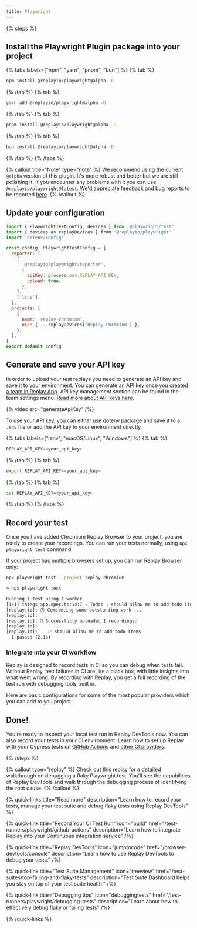 ```yaml
---
title: Playwright
---
```


{% steps %}

## Install the Playwright Plugin package into your project

{% tabs labels=["npm", "yarn", "pnpm", "bun"] %}
{% tab %}

```sh
npm install @replayio/playwright@alpha -D
```

{% /tab %}
{% tab %}

```sh
yarn add @replayio/playwright@alpha -D
```

{% /tab %}
{% tab %}

```sh
pnpm install @replayio/playwright@alpha -D
```

{% /tab %}
{% tab %}

```sh
bun install @replayio/playwright@alpha -D
```

{% /tab %}
{% /tabs %}

{% callout title="Note" type="note" %}
We recommend using the current `@alpha` version of this plugin. It's more robust and better but we are still polishing it. If you encounter any problems with it you can use `@replayio/playwright@latest`. We'd appreciate feedback and bug reports to be reported [here](https://github.com/replayio/replay-cli/issues/new).
{% /callout %}

## Update your configuration

```js {% fileName="playwright.config.ts" highlight=[2,"7-13","17-20"] lineNumbers=true %}
import { PlaywrightTestConfig, devices } from '@playwright/test'
import { devices as replayDevices } from '@replayio/playwright'
import 'dotenv/config'

const config: PlaywrightTestConfig = {
  reporter: [
    [
      '@replayio/playwright/reporter',
      {
        apiKey: process.env.REPLAY_API_KEY,
        upload: true,
      },
    ],
    ['line'],
  ],
  projects: [
    {
      name: 'replay-chromium',
      use: { ...replayDevices['Replay Chromium'] },
    },
  ],
}
export default config
```

## Generate and save your API key

In order to upload your test replays you need to generate an API key and save it to your environment. You can generate an API key once you [created a team in Replay App](/replay-teams/setting-up-a-team). API key management section can be found in the team settings menu. [Read more about API keys here](/ci-workflows/generate-api-key).

{% video src="generateApiKey" /%}

To use your API key, you can either use [dotenv package](https://www.npmjs.com/package/dotenv) and save it to a `.env` file or add the API key to your environment directly.

{% tabs labels=[".env", "macOS/Linux", "Windows"] %}
{% tab %}

```bash {% fileName=".env" %}
REPLAY_API_KEY=<your_api_key>
```

{% /tab %}
{% tab %}

```sh
export REPLAY_API_KEY=<your_api_key>
```

{% /tab %}
{% tab %}

```sh
set REPLAY_API_KEY=<your_api_key>
```

{% /tab %}
{% /tabs %}

## Record your test

Once you have added Chromium Replay Browser to your project, you are ready to create your recordings. You can run your tests normally, using `npx playwright test` command.

If your project has multiple browsers set up, you can run Replay Browser only:

```sh
npx playwright test --project replay-chromium
```

```sh
➜ npx playwright test

Running 1 test using 1 worker
[1/1] things-app.spec.ts:14:7 › Todos › should allow me to add todo items
[replay.io]: 🕑 Completing some outstanding work ...
[replay.io]:
[replay.io]: 🚀 Successfully uploaded 1 recordings:
[replay.io]:
[replay.io]:    ✅ should allow me to add todo items
  1 passed (2.1s)
```

### Integrate into your CI workflow

Replay is designed to record tests in CI so you can debug when tests fail. Without Replay, test failures in CI are like a black box, with little insights into what went wrong. By recording with Replay, you get a full recording of the test run with debugging tools built in.

Here are basic configurations for some of the most popular providers which you can add to you project

## Done!

You’re ready to inspect your local test run in Replay DevTools now. You can also record your tests in your CI environment. Learn how to set up Replay with your Cypress tests on [GitHub Actions](/test-runners/playwright/github-actions) and [other CI providers](/test-runners/playwright/other-ci-providers).

{% /steps %}

{% callout type="replay" %}
[Check out this replay](https://replay.help/playwright-flake-debug) for a detailed walkthrough on debugging a flaky Playwright test. You'll see the capabilities of Replay DevTools and walk through the debugging process of identifying the root cause.
{% /callout %}

{% quick-links title="Read more" description="Learn how to record your tests, manage your test suite and debug flaky tests using Replay DevTools" %}

{% quick-link
  title="Record Your CI Test Run"
  icon="build"
  href="/test-runners/playwright/github-actions"
  description="Learn how to integrate Replay into your Continuous integration service"
/%}

{% quick-link
  title="Replay DevTools"
  icon="jumptocode"
  href="/browser-devtools/console"
  description="Learn how to use Replay DevTools to debug your tests."
/%}

{% quick-link
  title="Test Suite Management"
  icon="treeview"
  href="/test-suites/top-failing-and-flaky-tests"
  description="Test Suite Dashboard helps you stay on top of your test suite health."
/%}

{% quick-link
  title="Debugging tips"
  icon="debuggingtests"
  href="/test-runners/playwright/debugging-tests"
  description="Learn about how to effectively debug flaky or failing tests"
/%}

{% /quick-links %}
